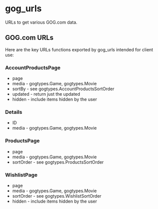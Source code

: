 # gog_urls

URLs to get various GOG.com data.

## GOG.com URLs

Here are the key URLs functions exported by gog_urls intended for client use:

### AccountProductsPage

- page
- media - gogtypes.Game, gogtypes.Movie
- sortBy - see gogtypes.AccountProductsSortOrder
- updated - return just the updated
- hidden - include items hidden by the user

### Details

- ID
- media - gogtypes.Game, gogtypes.Movie

### ProductsPage

- page
- media - gogtypes.Game, gogtypes.Movie
- sortOrder - see gogtypes.ProductsSortOrder

### WishlistPage

- page
- media - gogtypes.Game, gogtypes.Movie
- sortOrder - see gogtypes.WishlistSortOrder
- hidden - include items hidden by the user
